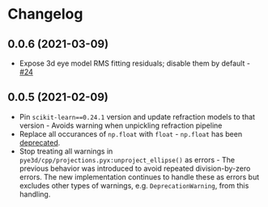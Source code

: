 # Changelog

## 0.0.6 (2021-03-09)

- Expose 3d eye model RMS fitting residuals; disable them by default - [#24](https://github.com/pupil-labs/pye3d-detector/pull/24)

## 0.0.5 (2021-02-09)

- Pin `scikit-learn==0.24.1` version and update refraction models to that version -
Avoids warning when unpickling refraction pipeline
- Replace all occurances of `np.float` with `float` - `np.float` has been
[deprecated](https://numpy.org/devdocs/release/1.20.0-notes.html#deprecations).
- Stop treating all warnings in `pye3d/cpp/projections.pyx:unproject_ellipse()` as
errors - The previous behavior was introduced to avoid repeated division-by-zero errors.
The new implementation continues to handle these as errors but excludes other types of
warnings, e.g. `DeprecationWarning`, from this handling.
